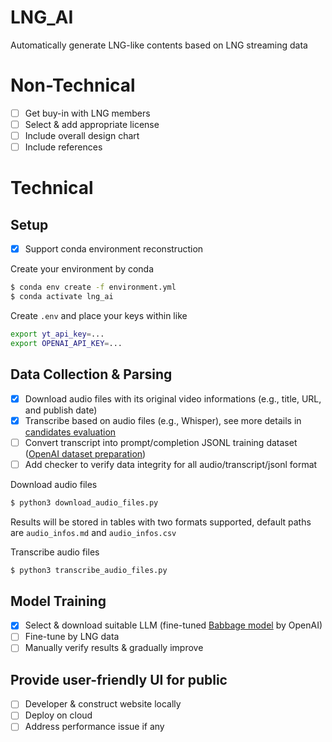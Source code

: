 # LNG_AI
Automatically generate LNG-like contents based on LNG streaming data

# Non-Technical
- [ ] Get buy-in with LNG members
- [ ] Select & add appropriate license
- [ ] Include overall design chart
- [ ] Include references

# Technical 

## Setup  
- [x] Support conda environment reconstruction

Create your environment by conda
```bash
$ conda env create -f environment.yml
$ conda activate lng_ai
```

Create `.env` and place your keys within like
```bash
export yt_api_key=...
export OPENAI_API_KEY=...
```

## Data Collection & Parsing 
- [x] Download audio files with its original video informations (e.g., title, URL, and publish date)
- [x] Transcribe based on audio files (e.g., Whisper), see more details in [candidates evaluation](transcribe_candidates.md)
- [ ] Convert transcript into prompt/completion JSONL training dataset ([OpenAI dataset preparation](https://platform.openai.com/docs/guides/fine-tuning/preparing-your-dataset))
- [ ] Add checker to verify data integrity for all audio/transcript/jsonl format

Download audio files

```bash
$ python3 download_audio_files.py 
```
Results will be stored in tables with two formats supported, default paths are `audio_infos.md` and `audio_infos.csv`

Transcribe audio files

```bash
$ python3 transcribe_audio_files.py 
```

## Model Training
- [x] Select & download suitable LLM (fine-tuned [Babbage model](https://openai.com/pricing) by OpenAI)
- [ ] Fine-tune by LNG data
- [ ] Manually verify results & gradually improve

## Provide user-friendly UI for public
- [ ] Developer & construct website locally
- [ ] Deploy on cloud
- [ ] Address performance issue if any 